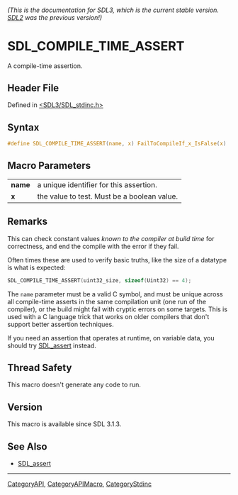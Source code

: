 ###### (This is the documentation for SDL3, which is the current stable version. [SDL2](https://wiki.libsdl.org/SDL2/) was the previous version!)
# SDL_COMPILE_TIME_ASSERT

A compile-time assertion.

## Header File

Defined in [<SDL3/SDL_stdinc.h>](https://github.com/libsdl-org/SDL/blob/main/include/SDL3/SDL_stdinc.h)

## Syntax

```c
#define SDL_COMPILE_TIME_ASSERT(name, x) FailToCompileIf_x_IsFalse(x)
```

## Macro Parameters

|          |                                             |
| -------- | ------------------------------------------- |
| **name** | a unique identifier for this assertion.     |
| **x**    | the value to test. Must be a boolean value. |

## Remarks

This can check constant values _known to the compiler at build time_ for
correctness, and end the compile with the error if they fail.

Often times these are used to verify basic truths, like the size of a
datatype is what is expected:

```c
SDL_COMPILE_TIME_ASSERT(uint32_size, sizeof(Uint32) == 4);
```

The `name` parameter must be a valid C symbol, and must be unique across
all compile-time asserts in the same compilation unit (one run of the
compiler), or the build might fail with cryptic errors on some targets.
This is used with a C language trick that works on older compilers that
don't support better assertion techniques.

If you need an assertion that operates at runtime, on variable data, you
should try [SDL_assert](SDL_assert) instead.

## Thread Safety

This macro doesn't generate any code to run.

## Version

This macro is available since SDL 3.1.3.

## See Also

- [SDL_assert](SDL_assert)

----
[CategoryAPI](CategoryAPI), [CategoryAPIMacro](CategoryAPIMacro), [CategoryStdinc](CategoryStdinc)

